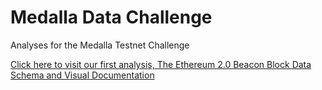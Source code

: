# Medalla Data Challenge
Analyses for the Medalla Testnet Challenge

[Click here to visit our first analysis, The Ethereum 2.0 Beacon Block Data Schema and Visual Documentation](/a001/the_ethereum_2_beacon_block_data_schema_and_visual_documentation.md)

